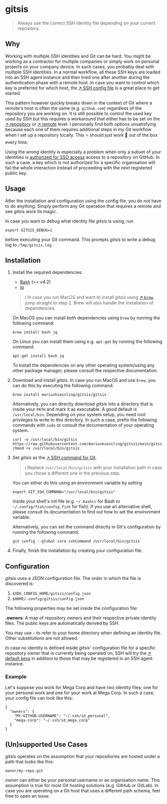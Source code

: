 # gitsis

> Always use the correct SSH identity file depending on your current
> repository. 

## Why

Working with multiple SSH identities and Git can be hard. You might be working
as a contractor for multiple companies or simply work on personal projects on
your company device. In such cases, you probably deal with multiple SSH
identities. In a normal workflow, all these SSH keys are loaded into an SSH
agent instance and then tried one after another during the authentication phase
with a remote host. In case you want to control which key is preferred for
which host, the [↗ SSH config file](https://linux.die.net/man/5/ssh_config) is
a great place to get started.

This pattern however quickly breaks down in the context of Git where a remote's
host is often the same (e.g. `github.com`) regardless of the repository you are
working on. It is still possible to control the used key used by SSH but this
requires a workaround that either has to be set on the [↗
repository](https://www.fabian-keller.de/blog/configuring-a-different-ssh-key-per-git-repository/)
or [↗ remote](https://stackoverflow.com/a/11251797) level. I personally find
both options unsatisfying because each one of them requires additional steps in
my Git workflow when I set up a repository locally. This :star: should just
work :star2: out of the box every time.

Using the _wrong_ identity is especially a problem when only a subset of your
identities is [authorized for SSO
access](https://docs.github.com/en/github/authenticating-to-github/authenticating-with-saml-single-sign-on/authorizing-an-ssh-key-for-use-with-saml-single-sign-on)
access to a repository on GitHub. In such a case, a key which is not authorized
for a specific organisation will fail the whole interaction instead of
proceeding with the next registered public key.

## Usage

After the installation and configuration using the config file, you do not have
to do anything. Simply perform any Git operation that requires a remote and see
_gitsis_ work its magic.

In case you want to debug what identity file _gitsis_ is using, run

```
export GITSIS_DEBUG=1
```

before executing your Git command. This prompts _gitsis_ to write a debug log
to `/tmp/gitsis.log`.

## Installation

1. Install the required dependencies:
    * [Bash](https://www.gnu.org/software/bash/) (>= v4.2)
    * [jq](https://stedolan.github.io/jq/)

   > :information_source: In case you run MacOS and want to install _gitsis_
   > using [↗ `brew`](https://brew.sh/), jump straight to step 2. Brew will
   > also handle the installation of dependencies.

   On MacOS you can install both dependencies using `brew` by running the
   following command:
   ```
   brew install bash jq
   ```

   On Linux you can install them using e.g. `apt-get` by running the following
   command:
   ```
   apt-get install bash jq
   ```

   To install the dependencies on any other operating system/using any other
   package manager, please consult the respective documentation.

2. Download and install _gitsis_. In case you run MacOS and use `brew`, you can
   do this by executing the following command:

   ```
   brew install mariuskiessling/gitsis/gitsis
   ```

   Alternatively, you can directly download _gitsis_ into a directory that is
   inside your `PATH` and mark it as executable. A good default is
   `/usr/local/bin`. Depending on your system setup, you need root privileges
   to write to this directory. In such a case, prefix the following commands
   with `sudo` or consult the documentation of your operating system.

   ```
   curl -o /usr/local/bin/gitsis https://raw.githubusercontent.com/mariuskiessling/gitsis/main/gitsis
   chmod +x /usr/local/bin/gitsis
   ```

3. Set _gitsis_ as the [↗ SSH command for
   Git](https://git-scm.com/docs/git-config#Documentation/git-config.txt-coresshCommand).

   > :information_source: Replace `/usr/local/bin/gitsis` with your
   > installation path in case you chose a different one in the previous step.

   You can either do this using an environment variable by setting

   ```
   export GIT_SSH_COMMAND="/usr/local/bin/gitsis"
   ```

   inside your shell's init file (e.g. `~/.bashrc` for Bash or
   `~/.config/fish/config.fish` for fish). If you use an alternative shell,
   please consult its documentation to find out how to set the environment
   variable.

   Alternatively, you can set the command directly in Git's configuration by
   running the following command:

   ```
   git config --global core.sshCommand /usr/local/bin/gitsis
   ```

4. Finally, finish the installation by creating your configuration file.

## Configuration

_gitsis_ uses a JSON configuration file. The order in which the file is
discovered is:

1. `$XDG_CONFIG_HOME/gitsis/config.json`
2. `$HOME/.config/gitsis/config.json`

The following properties may be set inside the configuration file:

**.owners**: A map of repository owners and their respective private identity
files. The public keys are automatically derived by SSH.

You may use `~` to refer to your home directory when defining an identity file.
Other substitutions are not allowed.

In case no identity is defined inside _gitsis_' configuration file for a
specific repository owner that is currently being operated on, SSH will try the
[↗ default
keys](https://github.com/openssh/openssh-portable/blob/master/pathnames.h#L71)
in addition to those that may be registered in an SSH agent instance.

### Example

Let's suppose you work for Mega Corp and have two identity files; one for
your personal work and one for your work at Mega Corp. In such a case, your
config file can look like this:

```
{
  "owners": {
    "MY-GITHUB-USERNAME": "~/.ssh/id_personal",
    "mega-corp": "~/.ssh/id_mega_corp"
  }
}
```

## (Un)supported Use Cases

_gitsis_ operates on the assumption that your repositories are hosted under a
path that looks like this:

```
owner/my-repo.git
```

_owner_ can either be your personal username or an organisation name. This
assumption is true for most Git hosting solutions (e.g. GitHub or GitLab). In
case you are operating on a Git host that uses a different path schema, feel
free to open an issue.
